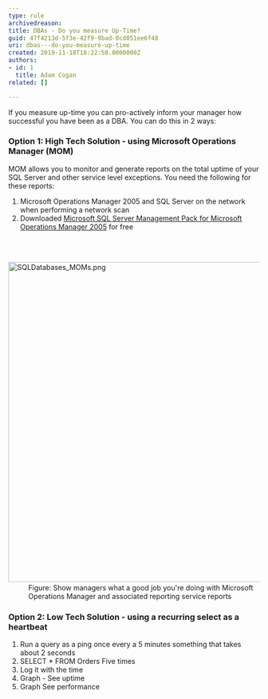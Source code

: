 ```yaml
---
type: rule
archivedreason: 
title: ​DBAs - Do you measure Up-Time?
guid: 47f4213d-5f3e-42f9-9bad-0cd051ee6f48
uri: dbas---do-you-measure-up-time
created: 2019-11-18T18:22:58.0000000Z
authors:
- id: 1
  title: Adam Cogan
related: []

---
```



<p>If you measure up-time you can pro-actively inform your manager how successful you have been as a DBA. You can do this in 2 ways&#58;</p><h3>Option 1&#58; High Tech Solution - using Microsoft Operations Manager (MOM)</h3><p>MOM allows you to monitor and generate reports on the total uptime of your SQL Server and other service level exceptions. You need the following for these reports&#58;</p><ol><li>Microsoft Operations Manager 2005 and SQL Server on the network when performing a network scan</li><li>Downloaded&#160;<a href="https&#58;//www.ssw.com.au/ssw/Redirect/Microsoft/MOMSSQLManagementPack.htm">Microsoft SQL Server Management Pack for Microsoft Operations Manager 2005</a>&#160;for free​<br></li></ol>
<br><excerpt class='endintro'></excerpt><br>
<dl class="image"><dt>​<img src="/PublishingImages/SQLDatabases_MOMs.png" alt="SQLDatabases_MOMs.png" style="width&#58;750px;height&#58;641px;" /></dt><dd>Figure&#58;&#160;Show managers what a good job you're doing with Microsoft Operations Manager and associated reporting service reports<br></dd></dl><h3>​Option 2&#58; Low Tech Solution - using a recurring select as a heartbeat</h3><ol><li>Run a query as a ping once every a 5 minutes something that takes about 2 seconds</li><li>SELECT * FROM Orders Five times</li><li>Log it with the time</li><li>Graph - See uptime</li><li>Graph See performance</li></ol><br>


